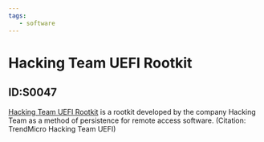 ```yaml
---
tags:
   - software
---
```

# Hacking Team UEFI Rootkit
## ID:S0047
[Hacking Team UEFI Rootkit](software/S0047) is a rootkit developed by the company Hacking Team as a method of persistence for remote access software. (Citation: TrendMicro Hacking Team UEFI)
